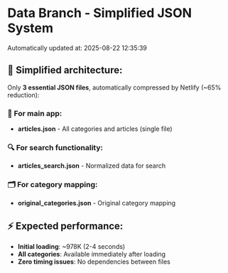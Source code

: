 # Data Branch - Simplified JSON System
Automatically updated at: 2025-08-22 12:35:39

## 🎯 Simplified architecture:
Only **3 essential JSON files**, automatically compressed by Netlify (~65% reduction):

### 📱 For main app:
- **articles.json** - All categories and articles (single file)

### 🔍 For search functionality:
- **articles_search.json** - Normalized data for search

### 🗂️ For category mapping:
- **original_categories.json** - Original category mapping

## ⚡ Expected performance:
- **Initial loading**: ~978K (2-4 seconds)
- **All categories**: Available immediately after loading
- **Zero timing issues**: No dependencies between files
